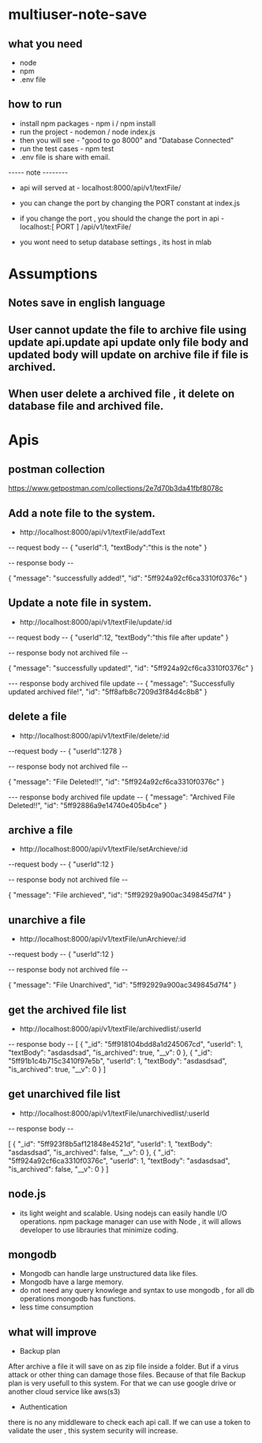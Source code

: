# multiuser-note-save

## what you need
* node 
* npm
* .env file

## how to run

* install npm packages - npm i / npm install
* run the project - nodemon / node index.js
* then you will see  - "good to go 8000" and "Database Connected"
* run the test cases - npm test
* .env file is share with email.

----- note --------

* api will served at - localhost:8000/api/v1/textFile/

* you can change the port by changing the PORT constant at index.js
* if you change the port , you should the change the port in api - localhost:[ PORT ] /api/v1/textFile/
* you wont need to setup database settings , its host in mlab 

# Assumptions

## Notes save in english language
## User cannot update the file to archive file using update api.update api update only file body and updated body will update on archive file if file is archived.
## When user delete a archived file , it delete on database file and archived file.


# Apis

## postman collection

https://www.getpostman.com/collections/2e7d70b3da41fbf8078c

## Add a note file to the system.

* http://localhost:8000/api/v1/textFile/addText

-- request body --
{
	"userId":1,
	"textBody":"this is the note"
}

-- response body --

{
    "message": "successfully added!",
    "id": "5ff924a92cf6ca3310f0376c"
}

## Update a note file in system.

* http://localhost:8000/api/v1/textFile/update/:id

-- request body --
{
	"userId":12,
	"textBody":"this file after update"
}

-- response body not archived file --

{
    "message": "successfully updated!",
    "id": "5ff924a92cf6ca3310f0376c"
}

--- response body archived file update --
{
    "message": "Successfully updated archived file!",
    "id": "5ff8afb8c7209d3f84d4c8b8"
}

## delete a file 

* http://localhost:8000/api/v1/textFile/delete/:id

--request body --
{
	"userId":1278
}

-- response body not archived file --

{
    "message": "File Deleted!!",
    "id": "5ff924a92cf6ca3310f0376c"
}

--- response body archived file update --
{
    "message": "Archived File Deleted!!",
    "id": "5ff92886a9e14740e405b4ce"
}

## archive a file

* http://localhost:8000/api/v1/textFile/setArchieve/:id

--request body --
{
	"userId":12
}

-- response body not archived file --

{
    "message": "File archieved",
    "id": "5ff92929a900ac349845d7f4"
}

## unarchive a file

* http://localhost:8000/api/v1/textFile/unArchieve/:id

--request body --
{
	"userId":12
}

-- response body not archived file --

{
    "message": "File Unarchived",
    "id": "5ff92929a900ac349845d7f4"
}


## get the archived file list

* http://localhost:8000/api/v1/textFile/archivedlist/:userId

-- response body --
[
    {
        "_id": "5ff918104bdd8a1d245067cd",
        "userId": 1,
        "textBody": "asdasdsad",
        "is_archived": true,
        "__v": 0
    },
    {
        "_id": "5ff91b1c4b715c3410f97e5b",
        "userId": 1,
        "textBody": "asdasdsad",
        "is_archived": true,
        "__v": 0
    }
]

## get unarchived file list

* http://localhost:8000/api/v1/textFile/unarchivedlist/:userId

-- response body --

[
    {
        "_id": "5ff923f8b5af121848e4521d",
        "userId": 1,
        "textBody": "asdasdsad",
        "is_archived": false,
        "__v": 0
    },
    {
        "_id": "5ff924a92cf6ca3310f0376c",
        "userId": 1,
        "textBody": "asdasdsad",
        "is_archived": false,
        "__v": 0
    }
]


## node.js 

* its light weight and scalable. Using nodejs can easily handle I/O operations. npm package manager can use with Node , 
it will allows developer to use librauries that minimize coding.

## mongodb

*  Mongodb can handle large unstructured data like files.
*  Mongodb have a large memory.
*  do not need any query knowlege and syntax to use mongodb , for all db operations mongodb has functions.
*  less time consumption


## what will improve

* Backup plan

After archive a file it will save on as zip file inside a folder. But if a virus attack or other thing can damage those files. Because of that file Backup plan is very usefull to this system. For that we can use google drive or another cloud service like aws(s3)

* Authentication

there is no any middleware to check each api call. If we can use a token to validate the user , this system security will increase.









 